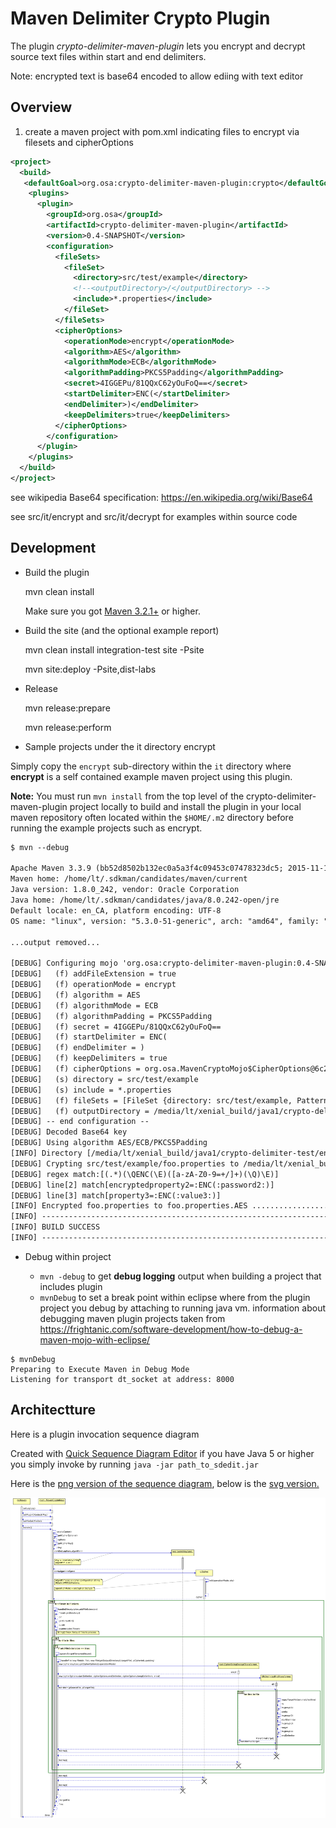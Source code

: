 Maven Delimiter Crypto Plugin
==================================

The plugin *crypto-delimiter-maven-plugin* lets you encrypt and decrypt source text files within start and end delimiters.

Note: encrypted text is base64 encoded to allow ediing with text editor


Overview
--------------------


1) create a maven project with pom.xml indicating files to encrypt via filesets and cipherOptions

```xml
<project>
  <build>
   <defaultGoal>org.osa:crypto-delimiter-maven-plugin:crypto</defaultGoal>
    <plugins>
      <plugin>
        <groupId>org.osa</groupId>
        <artifactId>crypto-delimiter-maven-plugin</artifactId>
        <version>0.4-SNAPSHOT</version>
        <configuration>
          <fileSets>
            <fileSet>
              <directory>src/test/example</directory>
              <!--<outputDirectory>/</outputDirectory> -->
              <include>*.properties</include>
            </fileSet>
          </fileSets>
          <cipherOptions>
            <operationMode>encrypt</operationMode>
            <algorithm>AES</algorithm>
            <algorithmMode>ECB</algorithmMode>
            <algorithmPadding>PKCS5Padding</algorithmPadding>
            <secret>4IGGEPu/81QQxC62yOuFoQ==</secret>
            <startDelimiter>ENC(</startDelimiter>
            <endDelimiter>)</endDelimiter>
            <keepDelimiters>true</keepDelimiters>
          </cipherOptions>
        </configuration>
      </plugin>
    </plugins>
  </build>
</project>
```

see wikipedia Base64 specification: <https://en.wikipedia.org/wiki/Base64>

see src/it/encrypt and src/it/decrypt for examples within source code

Development
-----------

* Build the plugin

    mvn clean install

  Make sure you got [Maven 3.2.1+][maven_download] or higher.

* Build the site (and the optional example report)

    mvn clean install integration-test site -Psite

    mvn site:deploy -Psite,dist-labs

* Release

    mvn release:prepare

    mvn release:perform

* Sample projects under the it directory encrypt

Simply copy the `encrypt` sub-directory within the `it` directory where **encrypt** is a self contained example maven project using this plugin.

**Note:** You must run `mvn install` from the top level of the crypto-delimiter-maven-plugin project locally to build and install the plugin in your local maven repository often located within the `$HOME/.m2` directory before running the example projects such as encrypt.

```txt
$ mvn --debug

Apache Maven 3.3.9 (bb52d8502b132ec0a5a3f4c09453c07478323dc5; 2015-11-10T11:41:47-05:00)
Maven home: /home/lt/.sdkman/candidates/maven/current
Java version: 1.8.0_242, vendor: Oracle Corporation
Java home: /home/lt/.sdkman/candidates/java/8.0.242-open/jre
Default locale: en_CA, platform encoding: UTF-8
OS name: "linux", version: "5.3.0-51-generic", arch: "amd64", family: "unix"

...output removed...

[DEBUG] Configuring mojo 'org.osa:crypto-delimiter-maven-plugin:0.4-SNAPSHOT:crypto' with basic configurator -->
[DEBUG]   (f) addFileExtension = true
[DEBUG]   (f) operationMode = encrypt
[DEBUG]   (f) algorithm = AES
[DEBUG]   (f) algorithmMode = ECB
[DEBUG]   (f) algorithmPadding = PKCS5Padding
[DEBUG]   (f) secret = 4IGGEPu/81QQxC62yOuFoQ==
[DEBUG]   (f) startDelimiter = ENC(
[DEBUG]   (f) endDelimiter = )
[DEBUG]   (f) keepDelimiters = true
[DEBUG]   (f) cipherOptions = org.osa.MavenCryptoMojo$CipherOptions@6c2d4cc6
[DEBUG]   (s) directory = src/test/example
[DEBUG]   (s) include = *.properties
[DEBUG]   (f) fileSets = [FileSet {directory: src/test/example, PatternSet [includes: {*.properties}, excludes: {}]}]
[DEBUG]   (f) outputDirectory = /media/lt/xenial_build/java1/crypto-delimiter-test/encrypt/target
[DEBUG] -- end configuration --
[DEBUG] Decoded Base64 key
[DEBUG] Using algorithm AES/ECB/PKCS5Padding
[INFO] Directory [/media/lt/xenial_build/java1/crypto-delimiter-test/encrypt/target] does not exist attempting to create
[DEBUG] Crypting src/test/example/foo.properties to /media/lt/xenial_build/java1/crypto-delimiter-test/encrypt/target/foo.properties.AES
[DEBUG] regex match:[(.*)(\QENC(\E)([a-zA-Z0-9=+/]+)(\Q)\E)]
[DEBUG] line[2] match[encryptedproperty2=:ENC(:password2:)]
[DEBUG] line[3] match[property3=:ENC(:value3:)]
[INFO] Encrypted foo.properties to foo.properties.AES .................. [57ms]
[INFO] ------------------------------------------------------------------------
[INFO] BUILD SUCCESS
[INFO] ------------------------------------------------------------------------
```

* Debug within project

  * `mvn -debug` to get **debug logging** output when building a project that includes plugin
  * `mvnDebug` to set a break point within eclipse where from the plugin project you debug by attaching to running java vm. information about debugging maven plugin projects taken from <https://frightanic.com/software-development/how-to-debug-a-maven-mojo-with-eclipse/>
```
$ mvnDebug
Preparing to Execute Maven in Debug Mode
Listening for transport dt_socket at address: 8000
```


Architectture
-------------

Here is a plugin invocation sequence diagram

Created with [Quick Sequence Diagram Editor][sdedit_download] if you have Java 5 or higher you simply invoke by running `java -jar path_to_sdedit.jar`

Here is the [png version of the sequence diagram](assets/MavenCryptoMojo.png), below is the [svg version.](assets/MavenCryptoMojo.svg)

![alt](assets/MavenCryptoMojo.svg)

[maven_download]: http://maven.apache.org
[sdedit_download]: http://sdedit.sourceforge.net/download/index.html